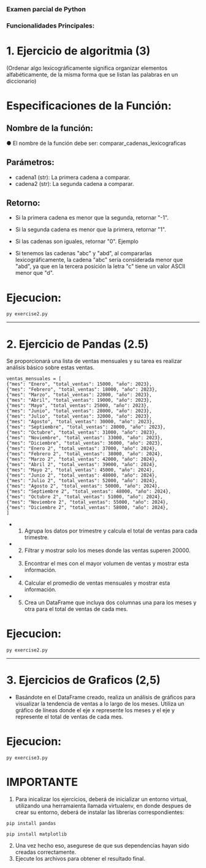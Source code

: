 ### Examen parcial de Python


### Funcionalidades Principales:

# 1. Ejercicio de algoritmia (3)
  (Ordenar algo lexicográficamente significa organizar elementos alfabéticamente, de la misma forma que se listan las palabras en un diccionario)

# Especificaciones de la Función:
## Nombre de la función:
● El nombre de la función debe ser: comparar_cadenas_lexicograficas

## Parámetros:
- cadena1 (str): La primera cadena a comparar.
- cadena2 (str): La segunda cadena a comparar.

## Retorno:
- Si la primera cadena es menor que la segunda, retornar "-1".

- Si la segunda cadena es menor que la primera, retornar "1".

- Si las cadenas son iguales, retornar "0".
Ejemplo

- Si tenemos las cadenas "abc" y "abd", al compararlas lexicográficamente, la
cadena "abc" sería considerada menor que "abd", ya que en la tercera posición
la letra "c" tiene un valor ASCII menor que "d".

# Ejecucion:

```
py exercise2.py
```

--- 
# 2. Ejercicio de Pandas (2.5)

Se proporcionará una lista de ventas mensuales y su tarea es realizar análisis básico sobre estas ventas.
```
ventas_mensuales = [
{"mes": "Enero", "total_ventas": 15000, "año": 2023},
{"mes": "Febrero", "total_ventas": 18000, "año": 2023},
{"mes": "Marzo", "total_ventas": 22000, "año": 2023},
{"mes": "Abril", "total_ventas": 19000, "año": 2023},
{"mes": "Mayo", "total_ventas": 25000, "año": 2023},
{"mes": "Junio", "total_ventas": 28000, "año": 2023},
{"mes": "Julio", "total_ventas": 32000, "año": 2023},
{"mes": "Agosto", "total_ventas": 30000, "año": 2023},
{"mes": "Septiembre", "total_ventas": 28000, "año": 2023},
{"mes": "Octubre", "total_ventas": 31000, "año": 2023},
{"mes": "Noviembre", "total_ventas": 33000, "año": 2023},
{"mes": "Diciembre", "total_ventas": 36000, "año": 2023},
{"mes": "Enero 2", "total_ventas": 37000, "año": 2024},
{"mes": "Febrero 2", "total_ventas": 38000, "año": 2024},
{"mes": "Marzo 2", "total_ventas": 42000, "año": 2024},
{"mes": "Abril 2", "total_ventas": 39000, "año": 2024},
{"mes": "Mayo 2", "total_ventas": 45000, "año": 2024},
{"mes": "Junio 2", "total_ventas": 48000, "año": 2024},
{"mes": "Julio 2", "total_ventas": 52000, "año": 2024},
{"mes": "Agosto 2", "total_ventas": 50000, "año": 2024},
{"mes": "Septiembre 2", "total_ventas": 48000, "año": 2024},
{"mes": "Octubre 2", "total_ventas": 51000, "año": 2024},
{"mes": "Noviembre 2", "total_ventas": 55000, "año": 2024},
{"mes": "Diciembre 2", "total_ventas": 58000, "año": 2024},
]
```

- 1. Agrupa los datos por trimestre y calcula el total de ventas para cada trimestre.
- 2. Filtrar y mostrar solo los meses donde las ventas superen 20000.
- 3. Encontrar el mes con el mayor volumen de ventas y mostrar esta información.
- 4. Calcular el promedio de ventas mensuales y mostrar esta información.
- 5. Crea un DataFrame que incluya dos columnas una para los meses y otra para el total de ventas de cada mes.

# Ejecucion:

```
py exercise2.py
```

---

# 3. Ejercicios de Graficos (2,5)
- Basándote en el DataFrame creado, realiza un análisis de gráficos para visualizar la tendencia de ventas a lo largo de los meses. Utiliza un gráfico de líneas donde el eje x represente los meses y el eje y represente el total de ventas de cada mes.

# Ejecucion:

```
py exercise3.py
```

# IMPORTANTE 

1. Para inicalizar los ejercicios, deberá de inicializar un entorno virtual, utilizando una herramaienta llamada virtualenv, en donde despues de crear su entorno, deberá de instalar las librerias correspondientes:

```
pip install pandas
```
```
pip install matplotlib
```
2. Una vez hecho eso, asegurese de que sus dependencias hayan sido creadas correctamente.
3. Ejecute los archivos para obtener el resultado final. 